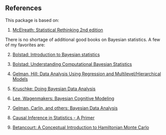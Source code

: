 ## References

This package is based on:

1. [McElreath: Statistical Rethinking 2nd edition](http://xcelab.net/rm/statistical-rethinking/)

There is no shortage of additional good books on Bayesian statistics. A few of my favorites are:

2. [Bolstad: Introduction to Bayesian statistics](http://www.wiley.com/WileyCDA/WileyTitle/productCd-1118593227.html)

3. [Bolstad: Understanding Computational Bayesian Statistics](http://www.wiley.com/WileyCDA/WileyTitle/productCd-0470046090.html)

4. [Gelman, Hill: Data Analysis Using Regression and Multilevel/Hierarchical Models](http://www.stat.columbia.edu/~gelman/arm/)

5. [Kruschke: Doing Bayesian Data Analysis](https://sites.google.com/site/doingbayesiandataanalysis/what-s-new-in-2nd-ed)

6. [Lee, Wagenmakers: Bayesian Cognitive Modeling](https://www.cambridge.org/us/academic/subjects/psychology/psychology-research-methods-and-statistics/bayesian-cognitive-modeling-practical-course?format=PB&isbn=9781107603578)

7. [Gelman, Carlin, and others: Bayesian Data Analysis](http://www.stat.columbia.edu/~gelman/book/)

8. [Causal Inference in Statistics - A Primer](https://www.wiley.com/en-us/Causal+Inference+in+Statistics%3A+A+Primer-p-9781119186847)

9. [Betancourt: A Conceptual Introduction to Hamiltonian Monte Carlo](https://arxiv.org/abs/1701.02434)
